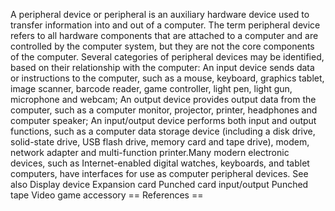 A peripheral device or peripheral is an auxiliary hardware device used
to transfer information into and out of a computer. The term peripheral
device refers to all hardware components that are attached to a computer
and are controlled by the computer system, but they are not the core
components of the computer. Several categories of peripheral devices may
be identified, based on their relationship with the computer: An input
device sends data or instructions to the computer, such as a mouse,
keyboard, graphics tablet, image scanner, barcode reader, game
controller, light pen, light gun, microphone and webcam; An output
device provides output data from the computer, such as a computer
monitor, projector, printer, headphones and computer speaker; An
input/output device performs both input and output functions, such as a
computer data storage device (including a disk drive, solid-state drive,
USB flash drive, memory card and tape drive), modem, network adapter and
multi-function printer.Many modern electronic devices, such as
Internet-enabled digital watches, keyboards, and tablet computers, have
interfaces for use as computer peripheral devices. See also Display
device Expansion card Punched card input/output Punched tape Video game
accessory == References ==
